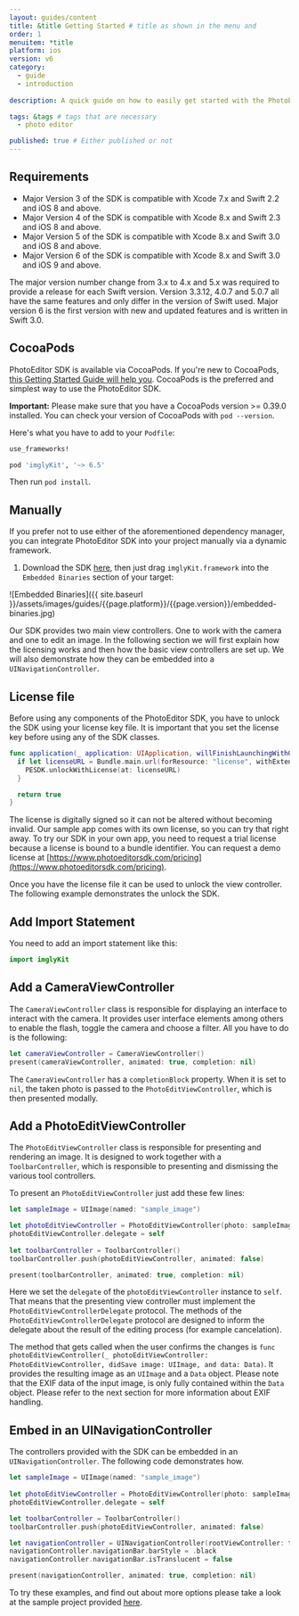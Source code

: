 ```yaml
---
layout: guides/content
title: &title Getting Started # title as shown in the menu and 
order: 1
menuitem: *title
platform: ios
version: v6
category: 
  - guide
  - introduction
  
description: A quick guide on how to easily get started with the PhotoEditor SDK for iOS. Your kick-off to delight your users with top-notch editing capabilities.

tags: &tags # tags that are necessary
  - photo editor 

published: true # Either published or not 
---
```



## Requirements

* Major Version 3 of the SDK is compatible with Xcode 7.x and Swift 2.2 and iOS 8 and above.
* Major Version 4 of the SDK is compatible with Xcode 8.x and Swift 2.3 and iOS 8 and above.
* Major Version 5 of the SDK is compatible with Xcode 8.x and Swift 3.0 and iOS 8 and above.
* Major Version 6 of the SDK is compatible with Xcode 8.x and Swift 3.0 and iOS 9 and above.

The major version number change from 3.x to 4.x and 5.x was required to provide a release for each Swift version. Version 3.3.12, 4.0.7 and 5.0.7 all have the same features and only differ in the version of Swift used. Major version 6 is the first version with new and updated features and is written in Swift 3.0.

## CocoaPods

PhotoEditor SDK is available via CocoaPods. If you're new to CocoaPods, [this Getting Started Guide will help you](https://guides.cocoapods.org/using/getting-started.html). CocoaPods is the preferred and simplest way to use the PhotoEditor SDK.

**Important:** Please make sure that you have a CocoaPods version >= 0.39.0 installed. You can check your version of CocoaPods with `pod --version`.

Here's what you have to add to your `Podfile`:

```ruby
use_frameworks!

pod 'imglyKit', '~> 6.5'
```

Then run `pod install`.

## Manually

If you prefer not to use either of the aforementioned dependency manager, you can integrate
PhotoEditor SDK into your project manually via a dynamic framework.

1) Download the SDK [here](https://github.com/imgly/pesdk-ios-build/releases/latest), then just drag `imglyKit.framework` into the `Embedded Binaries` section of your target:

![Embedded Binaries]({{ site.baseurl }}/assets/images/guides/{{page.platform}}/{{page.version}}/embedded-binaries.jpg)


Our SDK provides two main view controllers. One to work with the camera and one to edit an image.
In the following section we will first explain how the licensing works 
and then how the basic view controllers are set up. We will also demonstrate how they can be embedded into a `UINavigationController`.

## License file

Before using any components of the PhotoEditor SDK, you have to unlock the SDK using your license key file. It is important that you set the license key before using any of the SDK classes.

```swift
func application(_ application: UIApplication, willFinishLaunchingWithOptions launchOptions: [UIApplicationLaunchOptionsKey : Any]? = nil) -> Bool {
  if let licenseURL = Bundle.main.url(forResource: "license", withExtension: "") {
    PESDK.unlockWithLicense(at: licenseURL)
  }

  return true
}
```

The license is digitally signed so it can not be altered without becoming invalid. 
Our sample app comes with its own license, so you can try that right away. 
To try our SDK in your own app, you need to request a trial license because a license is bound to a bundle identifier. You can request a demo license at [https://www.photoeditorsdk.com/pricing](https://www.photoeditorsdk.com/pricing).

Once you have the license file it can be used to unlock the view controller.
The following example demonstrates the unlock the SDK.

## Add Import Statement
You need to add an import statement like this:

```swift
import imglyKit
```

## Add a CameraViewController

The `CameraViewController` class is responsible for displaying an interface to interact with the camera. It provides user interface elements among others to enable the flash, toggle the camera and choose a filter. All you have to do is the following:

```swift
let cameraViewController = CameraViewController()
present(cameraViewController, animated: true, completion: nil)
```

The `CameraViewController` has a `completionBlock` property. When it is set to `nil`, the taken photo is passed to the `PhotoEditViewController`, which is then presented modally.

## Add a PhotoEditViewController

The `PhotoEditViewController` class is responsible for presenting and rendering an image. It is designed to work together with a `ToolbarController`, which is responsible to presenting and dismissing the various tool controllers.

To present an `PhotoEditViewController` just add these few lines:

```swift
let sampleImage = UIImage(named: "sample_image")

let photoEditViewController = PhotoEditViewController(photo: sampleImage!)
photoEditViewController.delegate = self
        
let toolbarController = ToolbarController()
toolbarController.push(photoEditViewController, animated: false)

present(toolbarController, animated: true, completion: nil)
```

Here we set the `delegate` of the `photoEditViewController` instance to `self`.
That means that the presenting view controller must implement the `PhotoEditViewControllerDelegate` protocol.
The methods of the `PhotoEditViewControllerDelegate` protocol are designed to inform the delegate about the result of the editing process (for example cancelation).
 
The method that gets called when the user confirms the changes is 
`func photoEditViewController(_ photoEditViewController: PhotoEditViewController, didSave image: UIImage, and data: Data)`.
It provides the resulting image as an `UIImage` and a `Data` object. Please note that the EXIF data of the input image, is only fully contained within the `Data` object. Please refer to the next section for more information about EXIF handling.

## Embed in an UINavigationController

The controllers provided with the SDK can be embedded in an `UINavigationController`. The following code demonstrates how.

```swift
let sampleImage = UIImage(named: "sample_image")
        
let photoEditViewController = PhotoEditViewController(photo: sampleImage!)
photoEditViewController.delegate = self

let toolbarController = ToolbarController()
toolbarController.push(photoEditViewController, animated: false)

let navigationController = UINavigationController(rootViewController: toolbarController)
navigationController.navigationBar.barStyle = .black
navigationController.navigationBar.isTranslucent = false

present(navigationController, animated: true, completion: nil)
```

To try these examples, and find out about more options please take a look at the sample project provided [here](https://github.com/imgly/imgly-sdk-ios).
